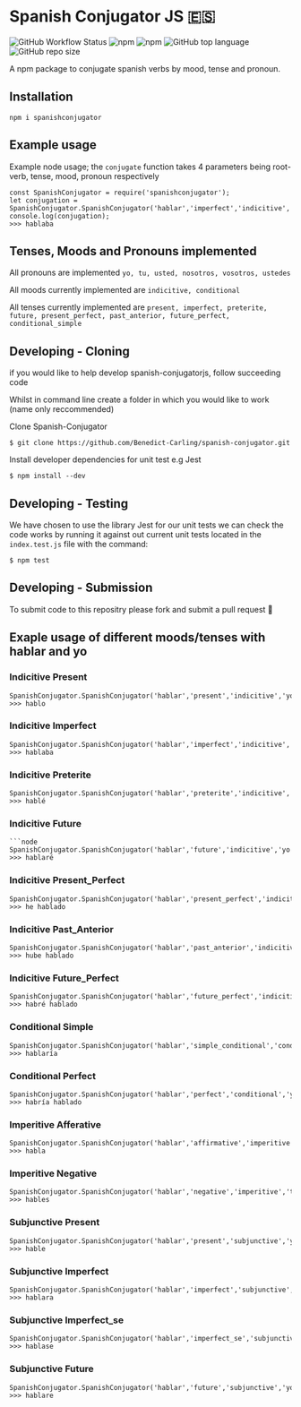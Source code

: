 # Spanish Conjugator JS 🇪🇸
![GitHub Workflow Status](https://img.shields.io/github/workflow/status/Benedict-Carling/spanish-conjugatorjs/Node.js%20CI)
![npm](https://img.shields.io/npm/v/spanishconjugator)
![npm](https://img.shields.io/npm/dm/spanishconjugator)
![GitHub top language](https://img.shields.io/github/languages/top/Benedict-Carling/spanish-conjugatorjs)
![GitHub repo size](https://img.shields.io/github/repo-size/Benedict-Carling/spanish-conjugatorjs)

A npm package to conjugate spanish verbs by mood, tense and pronoun.

## Installation

`npm i spanishconjugator`

## Example usage

Example node usage; the `conjugate` function takes 4 parameters being root-verb, tense, mood, pronoun respectively  
```node
const SpanishConjugator = require('spanishconjugator');
let conjugation = SpanishConjugator.SpanishConjugator('hablar','imperfect','indicitive','yo');
console.log(conjugation);
>>> hablaba
```

## Tenses, Moods and Pronouns implemented

All pronouns are implemented
```yo, tu, usted, nosotros, vosotros, ustedes```

All moods currently implemented are
```indicitive, conditional```

All tenses currently implemented are
```present, imperfect, preterite, future, present_perfect, past_anterior, future_perfect, conditional_simple```

## Developing - Cloning
if you would like to help develop spanish-conjugatorjs, follow succeeding code

Whilst in command line create a folder in which you would like to work (name only reccommended)

Clone Spanish-Conjugator

`$ git clone https://github.com/Benedict-Carling/spanish-conjugator.git`

Install developer dependencies for unit test e.g Jest

`$ npm install --dev`

## Developing - Testing

We have chosen to use the library Jest for our unit tests
we can check the code works by running it against out current unit tests located in the `index.test.js` file with the command:

`$ npm test`

## Developing - Submission

To submit code to this repositry please fork and submit a pull request 🚀

## Exaple usage of different moods/tenses with hablar and yo

### Indicitive Present

```node
SpanishConjugator.SpanishConjugator('hablar','present','indicitive','yo')
>>> hablo
```
### Indicitive Imperfect

```node
SpanishConjugator.SpanishConjugator('hablar','imperfect','indicitive','yo')
>>> hablaba
```
### Indicitive Preterite

```node
SpanishConjugator.SpanishConjugator('hablar','preterite','indicitive','yo')
>>> hablé
```
### Indicitive Future

```node
```node
SpanishConjugator.SpanishConjugator('hablar','future','indicitive','yo')
>>> hablaré
```
### Indicitive Present_Perfect

```node
SpanishConjugator.SpanishConjugator('hablar','present_perfect','indicitive','yo')
>>> he hablado
```
### Indicitive Past_Anterior

```node
SpanishConjugator.SpanishConjugator('hablar','past_anterior','indicitive','yo')
>>> hube hablado
```
### Indicitive Future_Perfect

```node
SpanishConjugator.SpanishConjugator('hablar','future_perfect','indicitive','yo')
>>> habré hablado
```
### Conditional Simple

```node
SpanishConjugator.SpanishConjugator('hablar','simple_conditional','conditional','yo')
>>> hablaría
```
### Conditional Perfect

```node
SpanishConjugator.SpanishConjugator('hablar','perfect','conditional','yo')
>>> habría hablado
```
### Imperitive Afferative

```node
SpanishConjugator.SpanishConjugator('hablar','affirmative','imperitive','tu')
>>> habla
```
### Imperitive Negative

```node
SpanishConjugator.SpanishConjugator('hablar','negative','imperitive','tu')
>>> hables
```
### Subjunctive Present

```node
SpanishConjugator.SpanishConjugator('hablar','present','subjunctive','yo')
>>> hable
```
### Subjunctive Imperfect

```node
SpanishConjugator.SpanishConjugator('hablar','imperfect','subjunctive','yo')
>>> hablara
```
### Subjunctive Imperfect_se

```node
SpanishConjugator.SpanishConjugator('hablar','imperfect_se','subjunctive','yo')
>>> hablase
```
### Subjunctive Future

```node
SpanishConjugator.SpanishConjugator('hablar','future','subjunctive','yo')
>>> hablare
```
